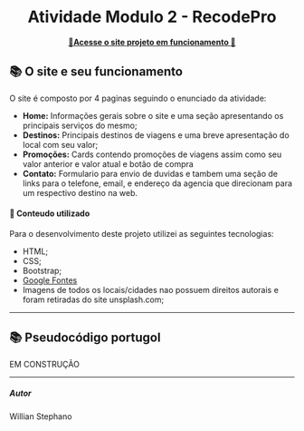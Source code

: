<h1 align="center">
  <br>Atividade Modulo 2 - RecodePro
</h1>

<p align="center">
  <a href="https://meek-hotteok-bc030e.netlify.app/">
    <b>🚀Acesse o site projeto em funcionamento 🚀</b>
  </a>


## 📚 O site e seu funcionamento
O site é composto por 4 paginas seguindo o enunciado da atividade:

- **Home:** Informações gerais sobre o site e uma seção apresentando os principais serviços do mesmo;
- **Destinos:** Principais destinos de viagens e uma breve apresentação do local com seu valor;
- **Promoções:** Cards contendo promoções de viagens assim como seu valor anterior e valor atual e botão de compra
- **Contato:** Formulario para envio de duvidas e tambem uma seção de links para o telefone, email, e endereço da agencia que direcionam para um respectivo destino na web.

#### 💼 Conteudo utilizado
Para o desenvolvimento deste projeto utilizei as seguintes tecnologias:

- HTML;
- CSS;
- Bootstrap;
- [Google Fontes](https://fonts.google.com/)
- Imagens de todos os locais/cidades nao possuem direitos autorais e foram retiradas do site unsplash.com;

---
## 📚 Pseudocódigo portugol


EM CONSTRUÇÃO

---

##### Autor
Willian Stephano